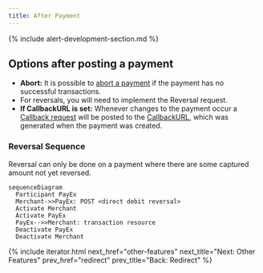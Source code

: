 ```yaml
---
title: After Payment
---
```


{% include alert-development-section.md %}

## Options after posting a payment

* **Abort:** It is possible to
  [abort a payment][technical-reference-abort-payment] if the payment has no
  successful transactions.
* For reversals, you will need to implement the Reversal request.
* **If CallbackURL is set:** Whenever changes to the payment occur a
  [Callback request][callbackurl-reference] will be posted to the
  [CallbackURL][callbackurl-reference], which was generated when the payment
  was created.

### Reversal Sequence

Reversal can only be done on a payment where there are some captured amount
not yet reversed.

```mermaid
sequenceDiagram
  Participant PayEx
  Merchant->>PayEx: POST <direct debit reversal>
  Activate Merchant
  Activate PayEx
  PayEx-->>Merchant: transaction resource
  Deactivate PayEx
  Deactivate Merchant
```

{% include iterator.html next_href="other-features"
                         next_title="Next: Other Features"
                         prev_href="redirect"
                         prev_title="Back: Redirect" %}

[callbackurl-reference]: /payments/direct-debit/other-features#callback
[technical-reference-abort-payment]: /payments/direct-debit/other-features#abort-payment
